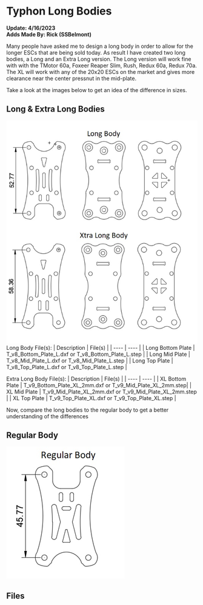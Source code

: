 # Typhon Long Bodies
**Update: 4/16/2023** <br>
**Adds Made By: Rick (SSBelmont)**

Many people have asked me to design a long body in order to allow for the longer ESCs that are being sold today.  As result I have created two long bodies, a Long and an Extra Long version.  The Long version will work fine with with the TMotor 60a, Foxeer Reaper Slim, Rush, Redux 60a, Redux 70a.  The XL will work with any of the 20x20 ESCs on the market and gives more clearance near the center pressnut in the mid-plate.

Take a look at the images below to get an idea of the difference in sizes.

## Long & Extra Long Bodies
![](/Images/Long_Body/Long%20Bodies.jpg)
Long Body File(s):
| Description | File(s) |
| ---- | ---- |
| Long Bottom Plate | T_v8_Bottom_Plate_L.dxf or T_v8_Bottom_Plate_L.step |
| Long Mid Plate | T_v8_Mid_Plate_L.dxf or T_v8_Mid_Plate_L.step |
| Long Top Plate |  T_v8_Top_Plate_L.dxf or T_v8_Top_Plate_L.step |

Extra Long Body File(s):
| Description | File(s) |
| ---- | ---- |
| XL Bottom Plate | T_v9_Bottom_Plate_XL_2mm.dxf or T_v9_Mid_Plate_XL_2mm.step|
| XL Mid Plate | T_v9_Mid_Plate_XL_2mm.dxf or T_v9_Mid_Plate_XL_2mm.step |
| XL Top Plate | T_v9_Top_Plate_XL.dxf or T_v9_Top_Plate_XL.step |

Now, compare the long bodies to the regular body to get a better understanding of the differences

## Regular Body
![](/Images/Long_Body/Regular%20Body.jpg)

## Files


